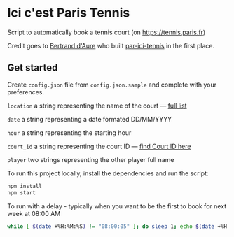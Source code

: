 # Ici c'est Paris Tennis

Script to automatically book a tennis court (on https://tennis.paris.fr)

Credit goes to [Bertrand d'Aure](https://github.com/bertrandda) who built [par-ici-tennis](https://github.com/bertrandda/par-ici-tennis) in the first place.

## Get started
Create `config.json` file from `config.json.sample` and complete with your preferences.

`location` a string representing the name of the court — [full list](https://airtable.com/shrNCuXYBTcjQBg7X)

`date` a string representing a date formated DD/MM/YYYY

`hour` a string representing the starting hour

`court_id` a string representing the court ID — [find Court ID here](https://airtable.com/shrH4BCvssntJn9oB/tblMzdkwf9fNEztGy)

`player` two strings representing the other player full name

To run this project locally, install the dependencies and run the script:

```sh
npm install
npm start
```

To run with a delay - typically when you want to be the first to book for next week at 08:00 AM

```sh
while [ $(date +%H:%M:%S) != "08:00:05" ]; do sleep 1; echo $(date +%H:%M:%S) "wait for it... wait for it"; done; npm start
```
